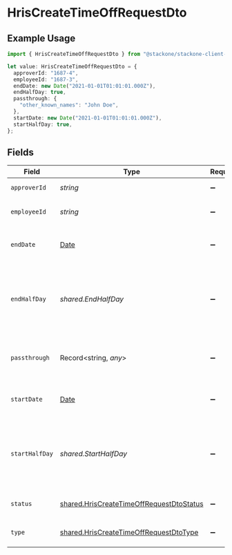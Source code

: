 # HrisCreateTimeOffRequestDto

## Example Usage

```typescript
import { HrisCreateTimeOffRequestDto } from "@stackone/stackone-client-ts/sdk/models/shared";

let value: HrisCreateTimeOffRequestDto = {
  approverId: "1687-4",
  employeeId: "1687-3",
  endDate: new Date("2021-01-01T01:01:01.000Z"),
  endHalfDay: true,
  passthrough: {
    "other_known_names": "John Doe",
  },
  startDate: new Date("2021-01-01T01:01:01.000Z"),
  startHalfDay: true,
};
```

## Fields

| Field                                                                                                       | Type                                                                                                        | Required                                                                                                    | Description                                                                                                 | Example                                                                                                     |
| ----------------------------------------------------------------------------------------------------------- | ----------------------------------------------------------------------------------------------------------- | ----------------------------------------------------------------------------------------------------------- | ----------------------------------------------------------------------------------------------------------- | ----------------------------------------------------------------------------------------------------------- |
| `approverId`                                                                                                | *string*                                                                                                    | :heavy_minus_sign:                                                                                          | The approver ID                                                                                             | 1687-4                                                                                                      |
| `employeeId`                                                                                                | *string*                                                                                                    | :heavy_minus_sign:                                                                                          | The employee ID                                                                                             | 1687-3                                                                                                      |
| `endDate`                                                                                                   | [Date](https://developer.mozilla.org/en-US/docs/Web/JavaScript/Reference/Global_Objects/Date)               | :heavy_minus_sign:                                                                                          | The end date of the time off request                                                                        | 2021-01-01T01:01:01.000Z                                                                                    |
| `endHalfDay`                                                                                                | *shared.EndHalfDay*                                                                                         | :heavy_minus_sign:                                                                                          | True if the end of the time off request ends half way through the day                                       | true                                                                                                        |
| `passthrough`                                                                                               | Record<string, *any*>                                                                                       | :heavy_minus_sign:                                                                                          | Value to pass through to the provider                                                                       | {<br/>"other_known_names": "John Doe"<br/>}                                                                 |
| `startDate`                                                                                                 | [Date](https://developer.mozilla.org/en-US/docs/Web/JavaScript/Reference/Global_Objects/Date)               | :heavy_minus_sign:                                                                                          | The start date of the time off request                                                                      | 2021-01-01T01:01:01.000Z                                                                                    |
| `startHalfDay`                                                                                              | *shared.StartHalfDay*                                                                                       | :heavy_minus_sign:                                                                                          | True if the start of the time off request begins half way through the day                                   | true                                                                                                        |
| `status`                                                                                                    | [shared.HrisCreateTimeOffRequestDtoStatus](../../../sdk/models/shared/hriscreatetimeoffrequestdtostatus.md) | :heavy_minus_sign:                                                                                          | The status of the time off request                                                                          |                                                                                                             |
| `type`                                                                                                      | [shared.HrisCreateTimeOffRequestDtoType](../../../sdk/models/shared/hriscreatetimeoffrequestdtotype.md)     | :heavy_minus_sign:                                                                                          | The type of the time off request                                                                            |                                                                                                             |